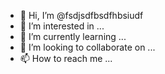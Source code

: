 - 👋 Hi, I’m @fsdjsdfbsdfhbsiudf
- 👀 I’m interested in ...
- 🌱 I’m currently learning ...
- 💞️ I’m looking to collaborate on ...
- 📫 How to reach me ...

<!---
fsdjsdfbsdfhbsiudf/fsdjsdfbsdfhbsiudf is a ✨ special ✨ repository because its `README.md` (this file) appears on your GitHub profile.
You can click the Preview link to take a look at your changes.
--->
